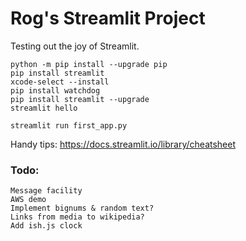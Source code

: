 # Rog's Streamlit Project
Testing out the joy of Streamlit.
```
python -m pip install --upgrade pip
pip install streamlit
xcode-select --install
pip install watchdog
pip install streamlit --upgrade
streamlit hello

streamlit run first_app.py
```
Handy tips:
https://docs.streamlit.io/library/cheatsheet

### Todo: 
```
Message facility
AWS demo
Implement bignums & random text?
Links from media to wikipedia?
Add ish.js clock
```

